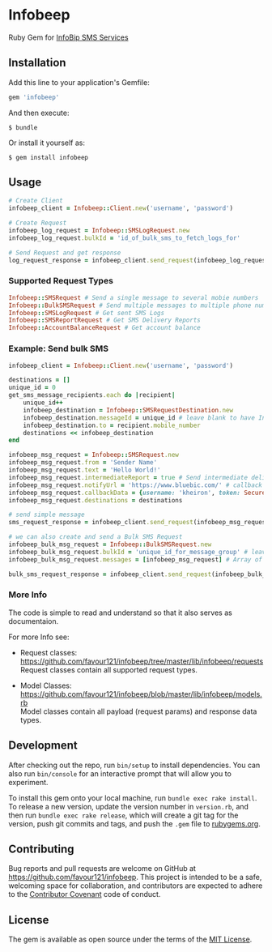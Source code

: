 # Infobeep

Ruby Gem for [InfoBip SMS Services](https://dev.infobip.com/getting-started)

## Installation

Add this line to your application's Gemfile:

```ruby
gem 'infobeep'
```

And then execute:

    $ bundle

Or install it yourself as:

    $ gem install infobeep

## Usage

```ruby
# Create Client
infobeep_client = Infobeep::Client.new('username', 'password')

# Create Request
infobeep_log_request = Infobeep::SMSLogRequest.new
infobeep_log_request.bulkId = 'id_of_bulk_sms_to_fetch_logs_for'

# Send Request and get response
log_request_response = infobeep_client.send_request(infobeep_log_request)
```

###  Supported Request Types
```ruby
Infobeep::SMSRequest # Send a single message to several mobie numbers
Infobeep::BulkSMSRequest # Send multiple messages to multiple phone numbers
Infobeep::SMSLogRequest # Get sent SMS Logs
Infobeep::SMSReportRequest # Get SMS Delivery Reports
Infobeep::AccountBalanceRequest # Get account balance
```


### Example: Send bulk SMS

```ruby
infobeep_client = Infobeep::Client.new('username', 'password')

destinations = []
unique_id = 0
get_sms_message_recipients.each do |recipient|
    unique_id++
    infobeep_destination = Infobeep::SMSRequestDestination.new
    infobeep_destination.messageId = unique_id # leave blank to have Infobip API generate ID
    infobeep_destination.to = recipient.mobile_number
    destinations << infobeep_destination
end

infobeep_msg_request = Infobeep::SMSRequest.new
infobeep_msg_request.from = 'Sender Name'
infobeep_msg_request.text = 'Hello World!'
infobeep_msg_request.intermediateReport = true # Send intermediate delivery report updates
infobeep_msg_request.notifyUrl = 'https://www.bluebic.com/' # callback URL to receive intermediate delivery update
infobeep_msg_request.callbackData = {username: 'kheiron', token: SecureRandom.uuid}.to_json # data to append to delivery report updates
infobeep_msg_request.destinations = destinations

# send simple message
sms_request_response = infobeep_client.send_request(infobeep_msg_request)

# we can also create and send a Bulk SMS Request
infobeep_bulk_msg_request = Infobeep::BulkSMSRequest.new
infobeep_bulk_msg_request.bulkId = 'unique_id_for_message_group' # leave blank to have Infobip API generate
infobeep_bulk_msg_request.messages = [infobeep_msg_request] # Array of Infobeep::SMSRequest

bulk_sms_request_response = infobeep_client.send_request(infobeep_bulk_msg_request)

```

### More Info
The code is simple to read and understand so that it also serves as documentaion. 

For more Info see:

* Request classes: https://github.com/favour121/infobeep/tree/master/lib/infobeep/requests<br/>
Request classes contain all supported request types.

* Model Classes: https://github.com/favour121/infobeep/blob/master/lib/infobeep/models.rb<br/>
Model classes contain all payload (request params) and response data types.


## Development

After checking out the repo, run `bin/setup` to install dependencies. You can also run `bin/console` for an interactive prompt that will allow you to experiment.

To install this gem onto your local machine, run `bundle exec rake install`. To release a new version, update the version number in `version.rb`, and then run `bundle exec rake release`, which will create a git tag for the version, push git commits and tags, and push the `.gem` file to [rubygems.org](https://rubygems.org).

## Contributing

Bug reports and pull requests are welcome on GitHub at https://github.com/favour121/infobeep. This project is intended to be a safe, welcoming space for collaboration, and contributors are expected to adhere to the [Contributor Covenant](http://contributor-covenant.org) code of conduct.


## License

The gem is available as open source under the terms of the [MIT License](http://opensource.org/licenses/MIT).

